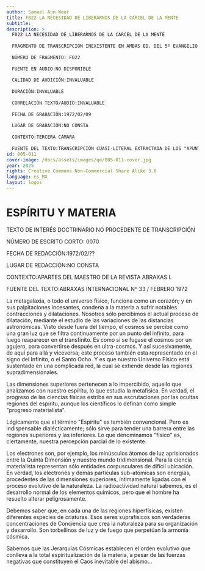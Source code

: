 ```yaml
---
author: Samael Aun Weor
title: F022 LA NECESIDAD DE LIBERARNOS DE LA CÁRCEL DE LA MENTE
subtitle:
description: >
  F022 LA NECESIDAD DE LIBERARNOS DE LA CÁRCEL DE LA MENTE
  
  FRAGMENTO DE TRANSCRIPCIÓN INEXISTENTE EN AMBAS ED. DEL 5º EVANGELIO
  
  NÚMERO DE FRAGMENTO: F022
  
  FUENTE EN AUDIO:NO DISPONIBLE
  
  CALIDAD DE AUDICIÓN:INVALUABLE
  
  DURACIÓN:INVALUABLE
  
  CORRELACIÓN TEXTO/AUDIO:INVALUABLE
  
  FECHA DE GRABACIÓN:1972/02/09
  
  LUGAR DE GRABACIÓN:NO CONSTA
  
  CONTEXTO:TERCERA CÁMARA
  
  FUENTE DEL TEXTO:TRANSCRIPCIÓN CUASI-LITERAL EXTRACTADA DE LOS "APUNTES DE CONFERENCIAS" DE VÍCTOR MANUEL CHÁVEZ CABALLERO
id: 005-011
cover-image: /docs/assets/images/qe/005-011-cover.jpg
year: 2025
rights: Creative Commons Non-Commercial Share Alike 3.0
language: es_MX
layout: logos
---
```

# ESPÍRITU Y MATERIA

TEXTO DE INTERÉS DOCTRINARIO NO PROCEDENTE DE TRANSCRIPCIÓN

NÚMERO DE ESCRITO CORTO: 0070

FECHA DE REDACCIÓN:1972/02/??

LUGAR DE REDACCIÓN:NO CONSTA

CONTEXTO:APARTES DEL MAESTRO DE LA REVISTA ABRAXAS I.

FUENTE DEL TEXTO:ABRAXAS INTERNACIONAL Nº 33 / FEBRERO 1972

La metagalaxia, o todo el universo físico, funciona como un corazón; y en sus palpitaciones incesantes, condena a la materia a sufrir notables contracciones y dilataciones. Nosotros sólo percibimos el actual proceso de dilatación, mediante el estudio de las variaciones de las distancias astronómicas. Visto desde fuera del tiempo, el cosmos se percibe como una gran luz que se filtra continuamente por un punto del infinito, para luego reaparecer en el transfinito. Es como si se fugase el cosmos por un agujero, para convertirse después en ultra-cosmos. Y así sucesivamente, de aquí para allá y viceversa; este proceso también esta representado en el signo del Infinito, o el Santo Ocho. Y es que nuestro Universo Físico está sustentado en una complicada red, la cual se extiende desde las regiones supradimensionales.

Las dimensiones superiores pertenecen a lo impercibido, aquello que analizamos con nuestro espíritu, lo que estudia la metafísica. En verdad, el progreso de las ciencias físicas estriba en sus escrutaciones por las ocultas regiones del espíritu, aunque los científicos lo definan como simple "progreso materialista".

Lógicamente que el término "Espíritu" es también convencional. Pero es indispensable dialécticamente; sólo sirve para tender una barrera entre las regiones superiores y las inferiores. Lo que denominamos "físico" es, ciertamente, nuestra percepción parcial de lo existente.

Los electrones son, por ejemplo, los minúsculos átomos de luz aprisionados entre la Quinta Dimensión y nuestro mundo tridimensional. Para la ciencia materialista representan sólo entidades corpusculares de difícil ubicación. En verdad, los electrones y demás partículas sub-atómicas son energías, procedentes de las dimensiones superiores, íntimamente ligadas con el proceso evolutivo de la naturaleza. La radioactividad natural sabemos, es el desarrollo normal de los elementos químicos, pero que el hombre ha resuelto alterar peligrosamente.

Debemos saber que, en cada una de las regiones hiperfísicas, existen diferentes especies de criaturas. Esos seres suprafisicos son verdaderas concentraciones de Conciencia que crea la naturaleza para su organización y desarrollo. Son torbellinos de luz y de fuego que perpetúan la armonía cósmica.

Sabemos que las Jerarquías Cósmicas establecen el orden evolutivo que conlleva a la total espiritualización de la materia, a pesar de las fuerzas negativas que constituyen el Caos inevitable del abismo...

